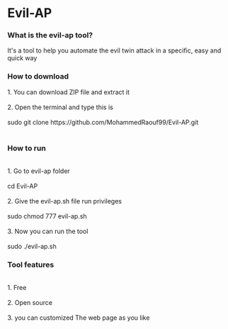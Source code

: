 # Evil-AP
<h3>What is the evil-ap tool?</h3>
 It's a tool to help you automate the evil twin attack
 in a specific, easy and quick way

 <h3> How to download</h3>
 1. You can download ZIP file and extract it <br>
 <br>
 2. Open the terminal and type this is <br>
 <br>
 sudo git clone https://github.com/MohammedRaouf99/Evil-AP.git <br>
<br>
 <h3>How to run </h3>
 <br>
 1. Go to evil-ap folder <br>
 <br>
 cd Evil-AP <br>
 <br>
 2. Give the evil-ap.sh file run privileges <br>
 <br>
 sudo chmod 777 evil-ap.sh <br>
<br>
 3. Now you can run the tool <br>
 <br>
  sudo ./evil-ap.sh <br>

 <h3>Tool features</h3> <br>
 1. Free <br>
 <br>
 2. Open source <br>
 <br>
 3. you can customized The web page as you like <br>
